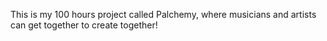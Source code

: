 This is my 100 hours project called Palchemy, where musicians and artists can get together to create together!